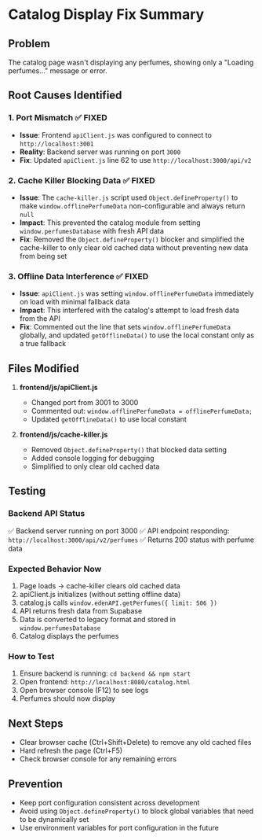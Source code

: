 # Catalog Display Fix Summary

## Problem
The catalog page wasn't displaying any perfumes, showing only a "Loading perfumes..." message or error.

## Root Causes Identified

### 1. **Port Mismatch** ✅ FIXED
- **Issue**: Frontend `apiClient.js` was configured to connect to `http://localhost:3001`
- **Reality**: Backend server was running on port `3000`
- **Fix**: Updated `apiClient.js` line 62 to use `http://localhost:3000/api/v2`

### 2. **Cache Killer Blocking Data** ✅ FIXED
- **Issue**: The `cache-killer.js` script used `Object.defineProperty()` to make `window.offlinePerfumeData` non-configurable and always return `null`
- **Impact**: This prevented the catalog module from setting `window.perfumesDatabase` with fresh API data
- **Fix**: Removed the `Object.defineProperty()` blocker and simplified the cache-killer to only clear old cached data without preventing new data from being set

### 3. **Offline Data Interference** ✅ FIXED
- **Issue**: `apiClient.js` was setting `window.offlinePerfumeData` immediately on load with minimal fallback data
- **Impact**: This interfered with the catalog's attempt to load fresh data from the API
- **Fix**: Commented out the line that sets `window.offlinePerfumeData` globally, and updated `getOfflineData()` to use the local constant only as a true fallback

## Files Modified

1. **frontend/js/apiClient.js**
   - Changed port from 3001 to 3000
   - Commented out: `window.offlinePerfumeData = offlinePerfumeData;`
   - Updated `getOfflineData()` to use local constant

2. **frontend/js/cache-killer.js**
   - Removed `Object.defineProperty()` that blocked data setting
   - Added console logging for debugging
   - Simplified to only clear old cached data

## Testing

### Backend API Status
✅ Backend server running on port 3000
✅ API endpoint responding: `http://localhost:3000/api/v2/perfumes`
✅ Returns 200 status with perfume data

### Expected Behavior Now
1. Page loads → cache-killer clears old cached data
2. apiClient.js initializes (without setting offline data)
3. catalog.js calls `window.edenAPI.getPerfumes({ limit: 506 })`
4. API returns fresh data from Supabase
5. Data is converted to legacy format and stored in `window.perfumesDatabase`
6. Catalog displays the perfumes

### How to Test
1. Ensure backend is running: `cd backend && npm start`
2. Open frontend: `http://localhost:8080/catalog.html`
3. Open browser console (F12) to see logs
4. Perfumes should now display

## Next Steps
- Clear browser cache (Ctrl+Shift+Delete) to remove any old cached files
- Hard refresh the page (Ctrl+F5)
- Check browser console for any remaining errors

## Prevention
- Keep port configuration consistent across development
- Avoid using `Object.defineProperty()` to block global variables that need to be dynamically set
- Use environment variables for port configuration in the future
